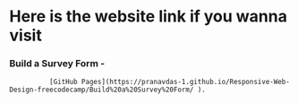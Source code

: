 # Here is the website link if you wanna visit
### Build a Survey Form - 
              [GitHub Pages](https://pranavdas-1.github.io/Responsive-Web-Design-freecodecamp/Build%20a%20Survey%20Form/ ). 
